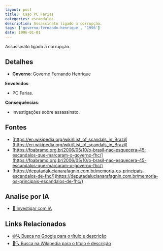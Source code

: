 ```yaml
---
layout: post
title:  Caso PC Farias
categories: escandalos
description: Assassinato ligado a corrupção.
tags: ['governo-fernando-henrique', '1996']
date: 1996-01-01
---
```


Assassinato ligado a corrupção.

## Detalhes
- **Governo**: Governo Fernando Henrique

**Envolvidos**:
- PC Farias.


**Consequências**:
- Investigações sobre assassinato.


## Fontes
- [https://en.wikipedia.org/wiki/List_of_scandals_in_Brazil](https://en.wikipedia.org/wiki/List_of_scandals_in_Brazil)
- [https://fpabramo.org.br/2006/05/10/o-brasil-nao-esquecera-45-escandalos-que-marcaram-o-governo-fhc/](https://fpabramo.org.br/2006/05/10/o-brasil-nao-esquecera-45-escandalos-que-marcaram-o-governo-fhc/)
- [https://deputadalucianarafagnin.com.br/memoria-os-principais-escandalos-de-fhc/](https://deputadalucianarafagnin.com.br/memoria-os-principais-escandalos-de-fhc/)


## Analise por IA
- [🤖 Investigar com IA](https://www.perplexity.ai/search?q=Caso%20PC%20Farias%20Assassinato%20ligado%20a%20corrup%C3%A7%C3%A3o.%20Governo%20Fernando%20Henrique)

## Links Relacionados
- [🌐🔍 Busca no Google para o título e descrição](https://www.google.com/search?q=Caso%20PC%20Farias%20Assassinato%20ligado%20a%20corrup%C3%A7%C3%A3o.%20Governo%20Fernando%20Henrique)
- [📖🔍 Busca na Wikipedia para o título e descrição](https://pt.wikipedia.org/w/index.php?search=Caso%20PC%20Farias%20Assassinato%20ligado%20a%20corrup%C3%A7%C3%A3o.%20Governo%20Fernando%20Henrique)

